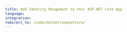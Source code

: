 ```yaml
---
title: Add Identity Mangement to Your ASP.NET Core App
language:
integration:
redirect_to: /code/dotnet/aspnetcore/
---
```


